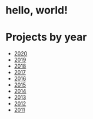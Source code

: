 # hello, world!

# Projects by year

* [2020](https://github.com/KUAS-Korea/KUAS-2021/wiki/2020-iGEM)
* [2019]()
* [2018]()
* [2017]()
* [2016]()
* [2015]()
* [2014]()
* [2013]()
* [2012]()
* [2011]()

